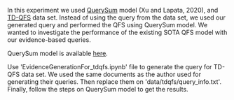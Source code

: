 In this experiment we used [QuerySum](https://github.com/yumoxu/querysum) model (Xu and Lapata, 2020), and [TD-QFS](https://drive.google.com/file/d/1X1rKKP5SrUoU9-ki0urrlhO_L35Vl2oO/view?usp=sharing) data set. Instead of using the query from the data set, we used our generated query and performed the QFS using QuerySum model. We wanted to investigate the performance of the existing SOTA QFS model with our evidence-based queries.

QuerySum model is available [here](https://github.com/yumoxu/querysum).

Use 'EvidenceGenerationFor_tdqfs.ipynb' file to generate the query for TD-QFS data set. We used the same documents as the author used for generating their queries. Then replace them on 'data/tdqfs/query_info.txt'. Finally, follow the steps on QuerySum model to get the results.
